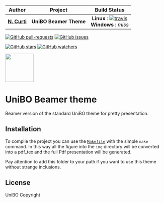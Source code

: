 | **Author**   | **Project** | **Build Status**              |
|:------------:|:-----------:|:-----------------------------:|
|   [**N. Curti**](https://github.com/Nico-Curti)   |  **UniBO Beamer Theme**  | **Linux** : [![travis](https://travis-ci.com/UniboDIFABiophysics/UniBO_beamer.svg?branch=master)](https://travis-ci.com/UniboDIFABiophysics/UniBO_beamer) <br/> **Windows** : *miss* |

[![GitHub pull-requests](https://img.shields.io/github/issues-pr/UniboDIFABiophysics/UniBO_beamer.svg?style=plastic)](https://github.com/UniboDIFABiophysics/UniBO_beamer/pulls)
[![GitHub issues](https://img.shields.io/github/issues/UniboDIFABiophysics/UniBO_beamer.svg?style=plastic)](https://github.com/UniboDIFABiophysics/UniBO_beamer/issues)

[![GitHub stars](https://img.shields.io/github/stars/UniboDIFABiophysics/UniBO_beamer.svg?label=Stars&style=social)](https://github.com/UniboDIFABiophysics/UniBO_beamer/stargazers)
[![GitHub watchers](https://img.shields.io/github/watchers/UniboDIFABiophysics/UniBO_beamer.svg?label=Watch&style=social)](https://github.com/UniboDIFABiophysics/UniBO_beamer/watchers)

<a href="https://github.com/UniboDIFABiophysics">
<div class="image">
<img src="https://cdn.rawgit.com/physycom/templates/697b327d/logo_unibo.png" width="90" height="90">
</div>
</a>

# UniBO Beamer theme

Beamer version of the standard UniBO theme for pretty presentation.

## Installation

To compile the project you can use the [`Makefile`](https://github.com/UniboDIFABiophysics/UniBO_beamer/blob/master/Makefile) with the simple `make` command.
In this way all the figure into the `img` directory will be converted into a pdf_tex and the full Pdf presentation will be generated.

Pay attention to add this folder to your path if you want to use this theme without strange inclusions.

## License

UniBO Copyright
